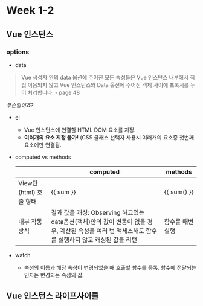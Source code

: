 # Week 1-2

## Vue 인스턴스

### options

- data

> Vue 생성자 안의 data 옵션에 주어진 모든 속성들은 Vue 인스턴스 내부에서 직접 이용되지 않고 Vue 인스턴스와 Data 옵션에 주어진 객체 사이에 프록시를 두어 처리합니다.  - page 48

*무슨말이죠?*

- el

  - Vue 인스턴스에 연결할 HTML DOM 요소를 지정.
  - __여러개의 요소 지정 불가!__ (CSS 클래스 선택자 사용시 여러개의 요소중 첫번째 요소에만 연결됨.

- computed vs methods

  | &nbsp;            | computed                                 | methods     |
  | ----------------- | ---------------------------------------- | ----------- |
  | View단(html) 호출 형태 | {{ sum }}                                | {{ sum() }} |
  | 내부 작동방식           | 결과 값을 캐싱: Observing 하고있는 data옵션(객체)안의 값이 변동이 없을 경우, 계산된 속성을 여러 번 액세스해도 함수를 실행하지 않고 캐싱된 값을 리턴 | 함수를 매번 실행   |

- watch

  - 속성의 이름과 해당 속성이 변경되었을 때 호출할 함수를 등록. 함수에 전달되는 인자는 변경되는 속성의 값.

## Vue 인스턴스 라이프사이클